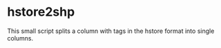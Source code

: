 hstore2shp
==========

This small script splits a column with tags in the hstore format into single columns.
